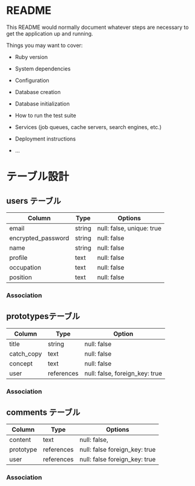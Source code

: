 # README

This README would normally document whatever steps are necessary to get the
application up and running.

Things you may want to cover:

* Ruby version

* System dependencies

* Configuration

* Database creation

* Database initialization

* How to run the test suite

* Services (job queues, cache servers, search engines, etc.)

* Deployment instructions

* ...

# テーブル設計

## users テーブル
| Column             | Type   | Options                   | 
| ------------------ | ------ | ------------------------- | 
| email              | string | null: false, unique: true | 
| encrypted_password | string | null: false               | 
| name               | string | null: false               | 
| profile            | text   | null: false               | 
| occupation         | text   | null: false               | 
| position           | text   | null: false               | 

### Association

## prototypesテーブル

| Column     | Type       | Option                         | 
| ---------- | ---------- | ------------------------------ | 
| title      | string     | null: false                    | 
| catch_copy | text       | null: false                    | 
| concept    | text       | null: false                    | 
| user       | references | null: false, foreign_key: true | 

### Association

## comments テーブル

| Column    | Type       | Options                        | 
| --------- | ---------- | ------------------------------ | 
| content   | text       | null: false,                   | 
| prototype | references | null: false  foreign_key: true | 
| user      | references | null: false  foreign_key: true | 

### Association